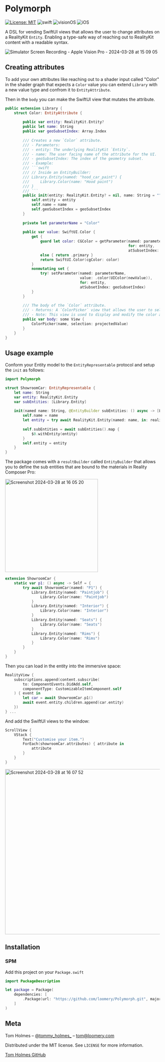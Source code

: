 # Polymorph

[![License: MIT](https://img.shields.io/badge/License-MIT-yellow.svg)](https://opensource.org/licenses/MIT)
![swift](https://img.shields.io/badge/Swift-6.1%20|%206.0-orange)
![visionOS](https://img.shields.io/badge/visionOS-blue)
![iOS](https://img.shields.io/badge/iOS-blue)

A DSL for vending SwiftUI views that allows the user to change attributes on a RealityKit `Entity`. Enabling a type-safe way of reaching out to RealityKit content with a readable syntax. 

![Simulator Screen Recording - Apple Vision Pro - 2024-03-28 at 15 09 05](https://github.com/loomery/RealityShaper/assets/59975039/bf2a2788-ae9c-4254-88a5-90177087b0b6)
                                                                          
## Creating attributes

To add your own attributes like reaching out to a shader input called "Color" in the shader graph that expects a `Color` value you can extend `Library` with a new value type and confrom it to `EntityAttribute`. 

Then in the `body` you can make the SwiftUI view that mutates the attribute. 

```swift
public extension Library {
    struct Color: EntityAttribute {
        
        public var entity: RealityKit.Entity?
        public let name: String
        public var geoSubsetIndex: Array.Index
        
        /// Creates a new `Color` attribute.
        /// - Parameters:
        /// - entity: The underlying RealityKit `Entity`.
        /// - name: The user facing name of the attribute for the UI.
        /// - geoSubsetIndex: The index of the geometry subset.
        /// - Example:
        /// ```swift
        /// // Inside an EntityBuilder:
        /// Library.Entity(named: "hood_car_paint") {
        ///     Library.Color(name: "Hood paint")
        /// }
        /// ```
        public init(entity: RealityKit.Entity? = nil, name: String = "", geoSubsetIndex: Array.Index = 0) {
            self.entity = entity
            self.name = name
            self.geoSubsetIndex = geoSubsetIndex
        }
        
        private let parameterName = "Color"
        
        public var value: SwiftUI.Color {
            get {
                guard let color: CGColor = getParameter(named: parameterName,
                                                        for: entity,
                                                        atSubsetIndex: geoSubsetIndex)
                else { return .primary }
                return SwiftUI.Color(cgColor: color)
            }
            nonmutating set {
                try! setParameter(named: parameterName,
                                  value: .color(UIColor(newValue)),
                                  for: entity,
                                  atSubsetIndex: geoSubsetIndex)
            }
        }
        
        /// The body of the `Color` attribute.
        /// - Returns: A `ColorPicker` view that allows the user to select a color.
        /// - Note: This view is used to display and modify the color attribute.
        public var body: some View {
            ColorPicker(name, selection: projectedValue)
        }
    }
}
```

## Usage example

Conform your Entity model to the `EntityRepresentable` protocol and setup the `init` as follows:

```swift
import Polymorph

struct ShowroomCar: EntityRepresentable {
    let name: String
    var entity: RealityKit.Entity
    var subEntities: [Library.Entity]
    
    init(named name: String, @EntityBuilder subEntities: () async -> [Library.Entity]) async throws {
        self.name = name
        let entity = try await RealityKit.Entity(named: name, in: realityKitContentBundle)
        
        self.subEntities = await subEntities().map {
            $0.withEntity(entity)
        }
        self.entity = entity
    }
}
```

The package comes with a `resultBuilder` called `EntityBuilder` that allows you to define the sub entities that are bound to the materials in Reality Composer Pro:

<img width="302" alt="Screenshot 2024-03-28 at 16 05 20" src="https://github.com/loomery/Polymorph/assets/59975039/a86e53aa-fb9d-41a9-ac7d-790ee8a531e6">

```swift
extension ShowroomCar {
    static var p1: () async -> Self = {
        try await ShowroomCar(named: "P1") {
            Library.Entity(named: "Paintjob") {
                Library.Color(name: "Paintjob")
            }
            Library.Entity(named: "Interior") {
                Library.Color(name: "Interior")
            }
            Library.Entity(named: "Seats") {
                Library.Color(name: "Seats")
            }
            Library.Entity(named: "Rims") {
                Library.Color(name: "Rims")
            }
        }
    }
}
```

Then you can load in the entity into the immersive space:

```swift
RealityView {
    subscriptions.append(content.subscribe(
        to: ComponentEvents.DidAdd.self,
        componentType: CustomizableItemComponent.self
    ) { event in
        let car = await ShowroomCar.p1()
        await event.entity.children.append(car.entity)
    })
} ...
```

And add the SwiftUI views to the window:

```swift
ScrollView {
    VStack {
        Text("Customise your item.")
        ForEach(showroomCar.attributes) { attribute in
            attribute
        }
    }
}
```

<img width="536" alt="Screenshot 2024-03-28 at 16 07 52" src="https://github.com/loomery/Polymorph/assets/59975039/816b2baa-06bd-4e1a-8a2b-9440e20e0b26">

## Installation

### SPM

Add this project on your `Package.swift`

```swift
import PackageDescription

let package = Package(
    dependencies: [
        .Package(url: "https://github.com/loomery/Polymorph.git", majorVersion: 0, minor: 1)
    ]
)
```

## Meta

Tom Holmes – [@tommy_holmes_](https://twitter.com/tommy_holmes_) – tom@loomery.com

Distributed under the MIT license. See ``LICENSE`` for more information.

[Tom Holmes GitHub](https://github.com/tommy-holmes/) 
